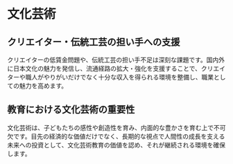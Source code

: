 # 文化芸術

## クリエイター・伝統工芸の担い手への支援

クリエイターの低賃金問題や、伝統工芸の担い手不足は深刻な課題です。国内外に日本文化の魅力を発信し、流通経路の拡大・強化を支援することで、クリエイターや職人がやりがいだけでなく十分な収入を得られる環境を整備し、職業としての魅力を高めます。

## 教育における文化芸術の重要性

文化芸術は、子どもたちの感性や創造性を育み、内面的な豊かさを育む上で不可欠です。目先の経済的な価値だけでなく、長期的な視点で人間性の成長を支える未来への投資として、文化芸術教育の価値を認め、それが継続される環境を確保します。

